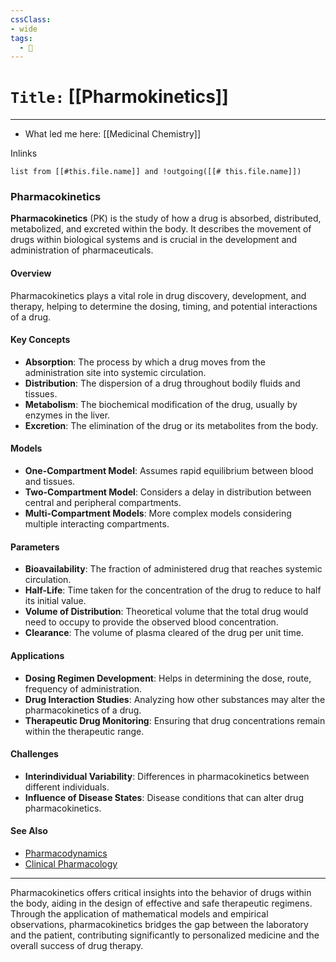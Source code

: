 ```yaml
---
cssClass:
- wide
tags:
  - 🧪
---
```


# `Title:` [[Pharmokinetics]]
--- 

- What led me here: [[Medicinal Chemistry]]

Inlinks
```dataview 
list from [[#this.file.name]] and !outgoing([[# this.file.name]]) 
```

### Pharmacokinetics

**Pharmacokinetics** (PK) is the study of how a drug is absorbed, distributed, metabolized, and excreted within the body. It describes the movement of drugs within biological systems and is crucial in the development and administration of pharmaceuticals.

#### Overview

Pharmacokinetics plays a vital role in drug discovery, development, and therapy, helping to determine the dosing, timing, and potential interactions of a drug.

#### Key Concepts

- **Absorption**: The process by which a drug moves from the administration site into systemic circulation.
- **Distribution**: The dispersion of a drug throughout bodily fluids and tissues.
- **Metabolism**: The biochemical modification of the drug, usually by enzymes in the liver.
- **Excretion**: The elimination of the drug or its metabolites from the body.

#### Models

- **One-Compartment Model**: Assumes rapid equilibrium between blood and tissues.
- **Two-Compartment Model**: Considers a delay in distribution between central and peripheral compartments.
- **Multi-Compartment Models**: More complex models considering multiple interacting compartments.

#### Parameters

- **Bioavailability**: The fraction of administered drug that reaches systemic circulation.
- **Half-Life**: Time taken for the concentration of the drug to reduce to half its initial value.
- **Volume of Distribution**: Theoretical volume that the total drug would need to occupy to provide the observed blood concentration.
- **Clearance**: The volume of plasma cleared of the drug per unit time.

#### Applications

- **Dosing Regimen Development**: Helps in determining the dose, route, frequency of administration.
- **Drug Interaction Studies**: Analyzing how other substances may alter the pharmacokinetics of a drug.
- **Therapeutic Drug Monitoring**: Ensuring that drug concentrations remain within the therapeutic range.

#### Challenges

- **Interindividual Variability**: Differences in pharmacokinetics between different individuals.
- **Influence of Disease States**: Disease conditions that can alter drug pharmacokinetics.

#### See Also

- [Pharmacodynamics](https://en.wikipedia.org/wiki/Pharmacodynamics)
- [Clinical Pharmacology](https://en.wikipedia.org/wiki/Clinical_pharmacology)

---

Pharmacokinetics offers critical insights into the behavior of drugs within the body, aiding in the design of effective and safe therapeutic regimens. Through the application of mathematical models and empirical observations, pharmacokinetics bridges the gap between the laboratory and the patient, contributing significantly to personalized medicine and the overall success of drug therapy.